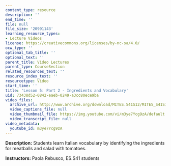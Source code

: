 ```yaml
---
content_type: resource
description: ''
end_time: ''
file: null
file_size: '20991143'
learning_resource_types:
- Lecture Videos
license: https://creativecommons.org/licenses/by-nc-sa/4.0/
ocw_type: ''
optional_tab_title: ''
optional_text: ''
parent_title: Video Lectures
parent_type: CourseSection
related_resources_text: ''
resource_index_text: ''
resourcetype: Video
start_time: ''
title: 'Lesson 5: Part 2 - Ingredients and Vocabulary'
uid: 73438d52-0842-eaeb-0249-a3cc80ece9ba
video_files:
  archive_url: http://www.archive.org/download/MITES.S41S12/MITES_S41S12_Lesson5_Part2_300k.mp4
  video_captions_file: null
  video_thumbnail_file: https://img.youtube.com/vi/m3ye7Ycg9zA/default.jpg
  video_transcript_file: null
video_metadata:
  youtube_id: m3ye7Ycg9zA
---
```


**Description:** Students learn Italian vocabulary by identifying the ingredients for meatballs and salad with tomatoes.

**Instructors:** Paola Rebusco, ES.S41 students

